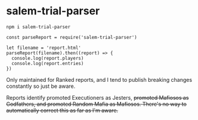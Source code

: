 # salem-trial-parser
```
npm i salem-trial-parser
```

```
const parseReport = require('salem-trial-parser')

let filename = 'report.html'
parseReport(filename).then((report) => {
  console.log(report.players)
  console.log(report.entries)
})
```

Only maintained for Ranked reports, and I tend to publish breaking changes constantly so just be aware.

Reports identify promoted Executioners as Jesters, ~~promoted Mafiosos as Godfathers, and promoted Random Mafia as Mafiosos.  There's no way to automatically correct this as far as I'm aware.~~ 
